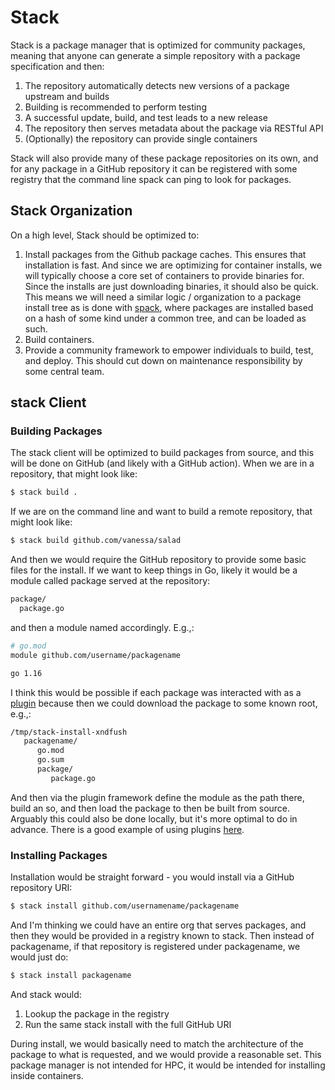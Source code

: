 # Stack

Stack is a package manager that is optimized for community packages, meaning that
anyone can generate a simple repository with a package specification and then:

1. The repository automatically detects new versions of a package upstream and builds
2. Building is recommended to perform testing
3. A successful update, build, and test leads to a new release
4. The repository then serves metadata about the package via RESTful API
5. (Optionally) the repository can provide single containers

Stack will also provide many of these package repositories on its own, and for any package
in a GitHub repository it can be registered with some registry that the command line spack
can ping to look for packages. 

## Stack Organization

On a high level, Stack should be optimized to:

1. Install packages from the Github package caches. This ensures that installation is fast. And since we are optimizing for container installs, we will typically choose a core set of containers to provide binaries for. Since the installs are just downloading binaries, it should also be quick. This means we will need a similar logic / organization to a package install tree as is done with [spack](https://github.com/spack/spack), where packages are installed based on a hash of some kind under a common tree, and can be loaded as such.
2. Build containers.
3. Provide a community framework to empower individuals to build, test, and deploy. This should cut down on maintenance responsibility by some central team.

## stack Client

### Building Packages

The stack client will be optimized to build packages from source, and this will be done
on GitHub (and likely with a GitHub action). When we are in a repository, that might look like:

```bash
$ stack build .
```

If we are on the command line and want to build a remote repository, that might look like:

```bash
$ stack build github.com/vanessa/salad
```

And then we would require the GitHub repository to provide some basic files for the install.
If we want to keep things in Go, likely it would be a module called package served at the repository:

```bash
package/
  package.go
```

and then a module named accordingly. E.g.,:

```bash
# go.mod
module github.com/username/packagename

go 1.16
```

I think this would be possible if each package was interacted with as a [plugin](https://github.com/vladimirvivien/go-plugin-example)
because then we could download the package to some known root, e.g.,:

```bash
/tmp/stack-install-xndfush
   packagename/
      go.mod
      go.sum
      package/
         package.go
```

And then via the plugin framework define the module as the path there, build an so, and then
load the package to then be built from source. Arguably this could also be done locally,
but it's more optimal to do in advance. There is a good example of using plugins [here](https://github.com/vladimirvivien/go-plugin-example/blob/b5d9c4134805a908c1b1320951cc3dd6d64d851c/greeter.go#L32).


### Installing Packages

Installation would be straight forward - you would install via a GitHub repository URI:

```bash
$ stack install github.com/usernamename/packagename
```
And I'm thinking we could have an entire org that serves packages, and then they would be provided
in a registry known to stack. Then instead of packagename, if that repository is registered under packagename,
we would just do:

```bash
$ stack install packagename
```

And stack would:

1. Lookup the package in the registry
2. Run the same stack install with the full GitHub URI

During install, we would basically need to match the architecture of the package
to what is requested, and we would provide a reasonable set. This package manager is not 
intended for HPC, it would be intended for installing inside containers.

